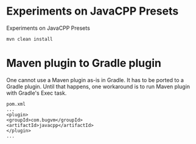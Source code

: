 # Experiments on JavaCPP Presets

Experiments on JavaCPP Presets

```
mvn clean install
```

# Maven plugin to Gradle plugin
One cannot use a Maven plugin as-is in Gradle. 
It has to be ported to a Gradle plugin. 
Until that happens, one workaround is to run Maven plugin with Gradle's Exec task.
 
```
pom.xml
...
<plugin>
<groupId>com.bugvm</groupId>
<artifactId>javacpp</artifactId>
</plugin>
...
```